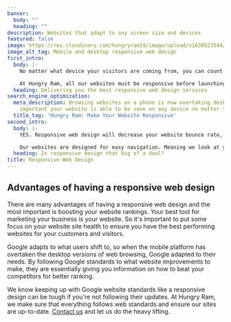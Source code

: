 ```yaml
---
banner:
  body: ""
  heading: ""
description: Websites that adapt to any screen size and devices
featured: false
image: https://res.cloudinary.com/hungryram19/image/upload/v1630523544/hungryram/kaiyager_wflxxb.png
image_alt_tag: Mobile and desktop responsive web design
first_intro:
  body: |-
    No matter what device your visitors are coming from, you can count on our responsive websites to make sure that they get the best user experience on their device. With everything going mobile, you cannot have a website that is not responsive in design.

    At Hungry Ram, all our websites must be responsive before launching. We deliver the best responsive design to ensure your business is presented professionally to your customers.
  heading: Delivering you the best responsive web design services
search_engine_optimization:
  meta_description: Browsing websites on a phone is now overtaking desktop. So it's
    important your website is able to be seen on any device no matter the screen size.
  title_tag: 'Hungry Ram: Make Your Website Responsive'
second_intro:
  body: |-
    YES. Responsive web design will decrease your website bounce rate, meaning the more time a user spends on your website, the better! This tells Google that they're finding the information they need rather than leaving to find it elsewhere. Now Google will start ranking your site better to other visitors that need the same information based on their search query.

    Our websites are designed for easy navigation. Meaning we look at your website from a customer perspective to see how we can map your links and contact information to the website. The way we map these links and information needs to be properly visible on all devices. So no content gets cut off from any devices, small or large.
  heading: Is responsive design that big of a deal?
title: Responsive Web Design
---
```

## Advantages of having a responsive web design

There are many advantages of having a responsive web design and the most important is boosting your website rankings. Your best tool for marketing your business is your website. So it's important to put some focus on your website site health to ensure you have the best performing websites for your customers and visitors.

Google adapts to what users shift to, so when the mobile platform has overtaken the desktop versions of web browsing, Google adapted to their needs. By following Google standards to what website improvements to make, they are essentially giving you information on how to beat your competitors for better ranking.

We know keeping up with Google website standards like a responsive design can be tough if you're not following their updates. At Hungry Ram, we make sure that everything follows web standards and ensure our sites are up-to-date. [Contact us](/contact) and let us do the heavy lifting.